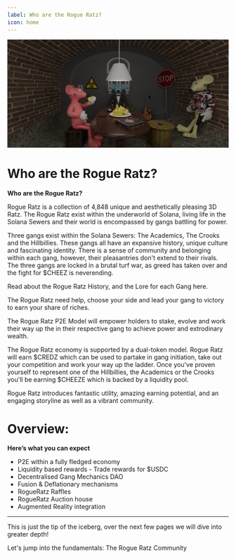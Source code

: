 ```yaml
---
label: Who are the Rogue Ratz?
icon: home
---
```


![](../static/banner3.png)
# Who are the Rogue Ratz?

**Who are the Rogue Ratz?**

Rogue Ratz is a collection of 4,848 unique and aesthetically pleasing 3D Ratz. The Rogue Ratz exist within the underworld of Solana, living life in the Solana Sewers and their world is encompassed by gangs battling for power. 

Three gangs exist within the Solana Sewers: The Academics, The Crooks and the Hillbillies. These gangs all have an expansive history, unique culture and fascinating identity. There is a sense of community and belonging within each gang, however, their pleasantries don't extend to their rivals. The three gangs are locked in a brutal turf war, as greed has taken over and the fight for $CHEEZ is neverending. 

Read about the Rogue Ratz History, and the Lore for each Gang here.

The Rogue Ratz need help, choose your side and lead your gang to victory to earn your share of riches. 

The Rogue Ratz P2E Model will empower holders to stake, evolve and work their way up the in their respective gang to achieve power and extrodinary wealth. 

The Rogue Ratz economy is supported by a dual-token model. Rogue Ratz will earn $CREDZ which can be used to partake in gang initiation, take out your competition and work your way up the ladder. Once you've proven yourself to represent one of the Hillbillies, the Academics or the Crooks you'll be earning $CHEEZE which is backed by a liquidity pool.

Rogue Ratz introduces fantastic utility, amazing earning potential, and an engaging storyline as well as a vibrant community.

# Overview:

**Here’s what you can expect**

- P2E within a fully fledged economy
- Liquidity based rewards - Trade rewards for $USDC
- Decentralised Gang Mechanics DAO
- Fusion & Deflationary mechanisms
- RogueRatz Raffles
- RogueRatz Auction house
- Augmented Reality integration

---
This is just the tip of the iceberg, over the next few pages we will dive into greater depth!

Let's jump into the fundamentals: The Rogue Ratz Community